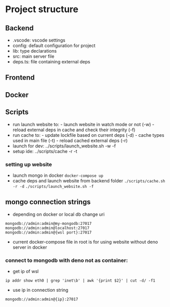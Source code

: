 # Project structure
## Backend
- .vscode: vscode settings
- config: default configuration for project
- lib: type declarations
- src: main server file
- deps.ts: file containing external deps
## Frontend
## Docker
## Scripts
- run launch website to: - launch website in watch mode or not (-w)
                         - reload external deps in cache and check their integrity (-f)
- run cache to: - update lockfile based on current deps (-d)
                - cache types used in main file (-t)
                - reload cached external deps (-r)
- launch for dev: ../scripts/launch_website.sh -w -f
- setup ide: ../scripts/cache -r -t

### setting up website
- launch mongo in docker
```docker-compose up```
- cache deps and launch website from backend folder
```./scripts/cache.sh -r -d```
```./scripts/launch_website.sh -f```

## mongo connection strings
- depending on docker or local db change uri
```
mongodb://admin:admin@my-mongodb:27017
mongodb://admin:admin@localhost:27017
mongodb://admin:admin@{wsl port}:27017
```
- current docker-compose file in root is for using website without deno server in docker
### connect to mongodb with deno not as container:
- get ip of wsl
```
ip addr show eth0 | grep 'inet\b' | awk '{print $2}' | cut -d/ -f1
```
- use ip in connection string
```
mongodb://admin:admin@{ip}:27017
```
